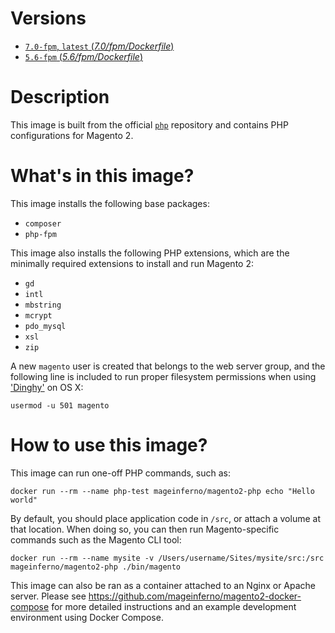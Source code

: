 # Versions

- [`7.0-fpm`, `latest` (_7.0/fpm/Dockerfile_)](https://github.com/mageinferno/docker-magento2-php/blob/master/7.0/fpm/Dockerfile)
- [`5.6-fpm` (_5.6/fpm/Dockerfile_)](https://github.com/mageinferno/docker-magento2-php/blob/master/5.6/fpm/Dockerfile)

# Description

This image is built from the official [`php`](https://hub.docker.com/_/php/) repository and contains PHP configurations for Magento 2.

# What's in this image?

This image installs the following base packages:

- `composer`
- `php-fpm`

This image also installs the following PHP extensions, which are the minimally required extensions to install and run Magento 2:

- `gd`
- `intl`
- `mbstring`
- `mcrypt`
- `pdo_mysql`
- `xsl`
- `zip`

A new `magento` user is created that belongs to the web server group, and the following line is included to run proper filesystem permissions when using ['Dinghy'](https://github.com/codekitchen/dinghy) on OS X:

`usermod -u 501 magento`

# How to use this image?

This image can run one-off PHP commands, such as:

`docker run --rm --name php-test mageinferno/magento2-php echo "Hello world"`

By default, you should place application code in `/src`, or attach a volume at that location. When doing so, you can then run Magento-specific commands such as the Magento CLI tool:

`docker run --rm --name mysite -v /Users/username/Sites/mysite/src:/src mageinferno/magento2-php ./bin/magento`

This image can also be ran as a container attached to an Nginx or Apache server. Please see <a href="https://github.com/mageinferno/magento2-docker-compose" target="_blank">https://github.com/mageinferno/magento2-docker-compose</a> for more detailed instructions and an example development environment using Docker Compose.
